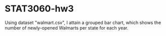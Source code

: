 # STAT3060-hw3
Using dataset "walmart.csv", I attain a grouped bar chart, which shows the number of newly-opened Walmarts per state for each year.
<script src="https://cdn.plot.ly/plotly-latest.min.js"></script>
<div>                            <div id="49f61905-ddf7-46a5-b67d-e67eed94271d" class="plotly-graph-div" style="height:100%; width:100%;"></div>            <script type="text/javascript">                                    window.PLOTLYENV=window.PLOTLYENV || {};                                    if (document.getElementById("49f61905-ddf7-46a5-b67d-e67eed94271d")) {                    Plotly.newPlot(                        "49f61905-ddf7-46a5-b67d-e67eed94271d",                        [{"alignmentgroup":"True","bingroup":"x","hovertemplate":"YEAR=1962<br>STRSTATE=%{x}<br>count=%{y}<extra></extra>","legendgroup":"","marker":{"color":"#636efa","pattern":{"shape":""}},"name":"","offsetgroup":"","orientation":"v","showlegend":false,"x":["AR"],"xaxis":"x","yaxis":"y","type":"histogram"}],                        {"barmode":"relative","legend":{"tracegroupgap":0},"sliders":[{"active":0,"currentvalue":{"prefix":"YEAR="},"len":0.9,"pad":{"b":10,"t":60},"steps":[{"args":[["1962"],{"frame":{"duration":0,"redraw":true},"mode":"immediate","fromcurrent":true,"transition":{"duration":0,"easing":"linear"}}],"label":"1962","method":"animate"},{"args":[["1964"],{"frame":{"duration":0,"redraw":true},"mode":"immediate","fromcurrent":true,"transition":{"duration":0,"easing":"linear"}}],"label":"1964","method":"animate"},{"args":[["1965"],{"frame":{"duration":0,"redraw":true},"mode":"immediate","fromcurrent":true,"transition":{"duration":0,"easing":"linear"}}],"label":"1965","method":"animate"},{"args":[["1967"],{"frame":{"duration":0,"redraw":true},"mode":"immediate","fromcurrent":true,"transition":{"duration":0,"easing":"linear"}}],"label":"1967","method":"animate"},{"args":[["1968"],{"frame":{"duration":0,"redraw":true},"mode":"immediate","fromcurrent":true,"transition":{"duration":0,"easing":"linear"}}],"label":"1968","method":"animate"},{"args":[["1969"],{"frame":{"duration":0,"redraw":true},"mode":"immediate","fromcurrent":true,"transition":{"duration":0,"easing":"linear"}}],"label":"1969","method":"animate"},{"args":[["1970"],{"frame":{"duration":0,"redraw":true},"mode":"immediate","fromcurrent":true,"transition":{"duration":0,"easing":"linear"}}],"label":"1970","method":"animate"},{"args":[["1971"],{"frame":{"duration":0,"redraw":true},"mode":"immediate","fromcurrent":true,"transition":{"duration":0,"easing":"linear"}}],"label":"1971","method":"animate"},{"args":[["1972"],{"frame":{"duration":0,"redraw":true},"mode":"immediate","fromcurrent":true,"transition":{"duration":0,"easing":"linear"}}],"label":"1972","method":"animate"},{"args":[["1973"],{"frame":{"duration":0,"redraw":true},"mode":"immediate","fromcurrent":true,"transition":{"duration":0,"easing":"linear"}}],"label":"1973","method":"animate"},{"args":[["1974"],{"frame":{"duration":0,"redraw":true},"mode":"immediate","fromcurrent":true,"transition":{"duration":0,"easing":"linear"}}],"label":"1974","method":"animate"},{"args":[["1975"],{"frame":{"duration":0,"redraw":true},"mode":"immediate","fromcurrent":true,"transition":{"duration":0,"easing":"linear"}}],"label":"1975","method":"animate"},{"args":[["1976"],{"frame":{"duration":0,"redraw":true},"mode":"immediate","fromcurrent":true,"transition":{"duration":0,"easing":"linear"}}],"label":"1976","method":"animate"},{"args":[["1977"],{"frame":{"duration":0,"redraw":true},"mode":"immediate","fromcurrent":true,"transition":{"duration":0,"easing":"linear"}}],"label":"1977","method":"animate"},{"args":[["1978"],{"frame":{"duration":0,"redraw":true},"mode":"immediate","fromcurrent":true,"transition":{"duration":0,"easing":"linear"}}],"label":"1978","method":"animate"},{"args":[["1979"],{"frame":{"duration":0,"redraw":true},"mode":"immediate","fromcurrent":true,"transition":{"duration":0,"easing":"linear"}}],"label":"1979","method":"animate"},{"args":[["1980"],{"frame":{"duration":0,"redraw":true},"mode":"immediate","fromcurrent":true,"transition":{"duration":0,"easing":"linear"}}],"label":"1980","method":"animate"},{"args":[["1981"],{"frame":{"duration":0,"redraw":true},"mode":"immediate","fromcurrent":true,"transition":{"duration":0,"easing":"linear"}}],"label":"1981","method":"animate"},{"args":[["1982"],{"frame":{"duration":0,"redraw":true},"mode":"immediate","fromcurrent":true,"transition":{"duration":0,"easing":"linear"}}],"label":"1982","method":"animate"},{"args":[["1983"],{"frame":{"duration":0,"redraw":true},"mode":"immediate","fromcurrent":true,"transition":{"duration":0,"easing":"linear"}}],"label":"1983","method":"animate"},{"args":[["1984"],{"frame":{"duration":0,"redraw":true},"mode":"immediate","fromcurrent":true,"transition":{"duration":0,"easing":"linear"}}],"label":"1984","method":"animate"},{"args":[["1985"],{"frame":{"duration":0,"redraw":true},"mode":"immediate","fromcurrent":true,"transition":{"duration":0,"easing":"linear"}}],"label":"1985","method":"animate"},{"args":[["1986"],{"frame":{"duration":0,"redraw":true},"mode":"immediate","fromcurrent":true,"transition":{"duration":0,"easing":"linear"}}],"label":"1986","method":"animate"},{"args":[["1987"],{"frame":{"duration":0,"redraw":true},"mode":"immediate","fromcurrent":true,"transition":{"duration":0,"easing":"linear"}}],"label":"1987","method":"animate"},{"args":[["1988"],{"frame":{"duration":0,"redraw":true},"mode":"immediate","fromcurrent":true,"transition":{"duration":0,"easing":"linear"}}],"label":"1988","method":"animate"},{"args":[["1989"],{"frame":{"duration":0,"redraw":true},"mode":"immediate","fromcurrent":true,"transition":{"duration":0,"easing":"linear"}}],"label":"1989","method":"animate"},{"args":[["1990"],{"frame":{"duration":0,"redraw":true},"mode":"immediate","fromcurrent":true,"transition":{"duration":0,"easing":"linear"}}],"label":"1990","method":"animate"},{"args":[["1991"],{"frame":{"duration":0,"redraw":true},"mode":"immediate","fromcurrent":true,"transition":{"duration":0,"easing":"linear"}}],"label":"1991","method":"animate"},{"args":[["1992"],{"frame":{"duration":0,"redraw":true},"mode":"immediate","fromcurrent":true,"transition":{"duration":0,"easing":"linear"}}],"label":"1992","method":"animate"},{"args":[["1993"],{"frame":{"duration":0,"redraw":true},"mode":"immediate","fromcurrent":true,"transition":{"duration":0,"easing":"linear"}}],"label":"1993","method":"animate"},{"args":[["1994"],{"frame":{"duration":0,"redraw":true},"mode":"immediate","fromcurrent":true,"transition":{"duration":0,"easing":"linear"}}],"label":"1994","method":"animate"},{"args":[["1995"],{"frame":{"duration":0,"redraw":true},"mode":"immediate","fromcurrent":true,"transition":{"duration":0,"easing":"linear"}}],"label":"1995","method":"animate"},{"args":[["1996"],{"frame":{"duration":0,"redraw":true},"mode":"immediate","fromcurrent":true,"transition":{"duration":0,"easing":"linear"}}],"label":"1996","method":"animate"},{"args":[["1997"],{"frame":{"duration":0,"redraw":true},"mode":"immediate","fromcurrent":true,"transition":{"duration":0,"easing":"linear"}}],"label":"1997","method":"animate"},{"args":[["1998"],{"frame":{"duration":0,"redraw":true},"mode":"immediate","fromcurrent":true,"transition":{"duration":0,"easing":"linear"}}],"label":"1998","method":"animate"},{"args":[["1999"],{"frame":{"duration":0,"redraw":true},"mode":"immediate","fromcurrent":true,"transition":{"duration":0,"easing":"linear"}}],"label":"1999","method":"animate"},{"args":[["2000"],{"frame":{"duration":0,"redraw":true},"mode":"immediate","fromcurrent":true,"transition":{"duration":0,"easing":"linear"}}],"label":"2000","method":"animate"},{"args":[["2001"],{"frame":{"duration":0,"redraw":true},"mode":"immediate","fromcurrent":true,"transition":{"duration":0,"easing":"linear"}}],"label":"2001","method":"animate"},{"args":[["2002"],{"frame":{"duration":0,"redraw":true},"mode":"immediate","fromcurrent":true,"transition":{"duration":0,"easing":"linear"}}],"label":"2002","method":"animate"},{"args":[["2003"],{"frame":{"duration":0,"redraw":true},"mode":"immediate","fromcurrent":true,"transition":{"duration":0,"easing":"linear"}}],"label":"2003","method":"animate"},{"args":[["2004"],{"frame":{"duration":0,"redraw":true},"mode":"immediate","fromcurrent":true,"transition":{"duration":0,"easing":"linear"}}],"label":"2004","method":"animate"},{"args":[["2005"],{"frame":{"duration":0,"redraw":true},"mode":"immediate","fromcurrent":true,"transition":{"duration":0,"easing":"linear"}}],"label":"2005","method":"animate"},{"args":[["2006"],{"frame":{"duration":0,"redraw":true},"mode":"immediate","fromcurrent":true,"transition":{"duration":0,"easing":"linear"}}],"label":"2006","method":"animate"}],"x":0.1,"xanchor":"left","y":0,"yanchor":"top"}],"template":{"data":{"barpolar":[{"marker":{"line":{"color":"#E5ECF6","width":0.5},"pattern":{"fillmode":"overlay","size":10,"solidity":0.2}},"type":"barpolar"}],"bar":[{"error_x":{"color":"#2a3f5f"},"error_y":{"color":"#2a3f5f"},"marker":{"line":{"color":"#E5ECF6","width":0.5},"pattern":{"fillmode":"overlay","size":10,"solidity":0.2}},"type":"bar"}],"carpet":[{"aaxis":{"endlinecolor":"#2a3f5f","gridcolor":"white","linecolor":"white","minorgridcolor":"white","startlinecolor":"#2a3f5f"},"baxis":{"endlinecolor":"#2a3f5f","gridcolor":"white","linecolor":"white","minorgridcolor":"white","startlinecolor":"#2a3f5f"},"type":"carpet"}],"choropleth":[{"colorbar":{"outlinewidth":0,"ticks":""},"type":"choropleth"}],"contourcarpet":[{"colorbar":{"outlinewidth":0,"ticks":""},"type":"contourcarpet"}],"contour":[{"colorbar":{"outlinewidth":0,"ticks":""},"colorscale":[[0.0,"#0d0887"],[0.1111111111111111,"#46039f"],[0.2222222222222222,"#7201a8"],[0.3333333333333333,"#9c179e"],[0.4444444444444444,"#bd3786"],[0.5555555555555556,"#d8576b"],[0.6666666666666666,"#ed7953"],[0.7777777777777778,"#fb9f3a"],[0.8888888888888888,"#fdca26"],[1.0,"#f0f921"]],"type":"contour"}],"heatmapgl":[{"colorbar":{"outlinewidth":0,"ticks":""},"colorscale":[[0.0,"#0d0887"],[0.1111111111111111,"#46039f"],[0.2222222222222222,"#7201a8"],[0.3333333333333333,"#9c179e"],[0.4444444444444444,"#bd3786"],[0.5555555555555556,"#d8576b"],[0.6666666666666666,"#ed7953"],[0.7777777777777778,"#fb9f3a"],[0.8888888888888888,"#fdca26"],[1.0,"#f0f921"]],"type":"heatmapgl"}],"heatmap":[{"colorbar":{"outlinewidth":0,"ticks":""},"colorscale":[[0.0,"#0d0887"],[0.1111111111111111,"#46039f"],[0.2222222222222222,"#7201a8"],[0.3333333333333333,"#9c179e"],[0.4444444444444444,"#bd3786"],[0.5555555555555556,"#d8576b"],[0.6666666666666666,"#ed7953"],[0.7777777777777778,"#fb9f3a"],[0.8888888888888888,"#fdca26"],[1.0,"#f0f921"]],"type":"heatmap"}],"histogram2dcontour":[{"colorbar":{"outlinewidth":0,"ticks":""},"colorscale":[[0.0,"#0d0887"],[0.1111111111111111,"#46039f"],[0.2222222222222222,"#7201a8"],[0.3333333333333333,"#9c179e"],[0.4444444444444444,"#bd3786"],[0.5555555555555556,"#d8576b"],[0.6666666666666666,"#ed7953"],[0.7777777777777778,"#fb9f3a"],[0.8888888888888888,"#fdca26"],[1.0,"#f0f921"]],"type":"histogram2dcontour"}],"histogram2d":[{"colorbar":{"outlinewidth":0,"ticks":""},"colorscale":[[0.0,"#0d0887"],[0.1111111111111111,"#46039f"],[0.2222222222222222,"#7201a8"],[0.3333333333333333,"#9c179e"],[0.4444444444444444,"#bd3786"],[0.5555555555555556,"#d8576b"],[0.6666666666666666,"#ed7953"],[0.7777777777777778,"#fb9f3a"],[0.8888888888888888,"#fdca26"],[1.0,"#f0f921"]],"type":"histogram2d"}],"histogram":[{"marker":{"pattern":{"fillmode":"overlay","size":10,"solidity":0.2}},"type":"histogram"}],"mesh3d":[{"colorbar":{"outlinewidth":0,"ticks":""},"type":"mesh3d"}],"parcoords":[{"line":{"colorbar":{"outlinewidth":0,"ticks":""}},"type":"parcoords"}],"pie":[{"automargin":true,"type":"pie"}],"scatter3d":[{"line":{"colorbar":{"outlinewidth":0,"ticks":""}},"marker":{"colorbar":{"outlinewidth":0,"ticks":""}},"type":"scatter3d"}],"scattercarpet":[{"marker":{"colorbar":{"outlinewidth":0,"ticks":""}},"type":"scattercarpet"}],"scattergeo":[{"marker":{"colorbar":{"outlinewidth":0,"ticks":""}},"type":"scattergeo"}],"scattergl":[{"marker":{"colorbar":{"outlinewidth":0,"ticks":""}},"type":"scattergl"}],"scattermapbox":[{"marker":{"colorbar":{"outlinewidth":0,"ticks":""}},"type":"scattermapbox"}],"scatterpolargl":[{"marker":{"colorbar":{"outlinewidth":0,"ticks":""}},"type":"scatterpolargl"}],"scatterpolar":[{"marker":{"colorbar":{"outlinewidth":0,"ticks":""}},"type":"scatterpolar"}],"scatter":[{"fillpattern":{"fillmode":"overlay","size":10,"solidity":0.2},"type":"scatter"}],"scatterternary":[{"marker":{"colorbar":{"outlinewidth":0,"ticks":""}},"type":"scatterternary"}],"surface":[{"colorbar":{"outlinewidth":0,"ticks":""},"colorscale":[[0.0,"#0d0887"],[0.1111111111111111,"#46039f"],[0.2222222222222222,"#7201a8"],[0.3333333333333333,"#9c179e"],[0.4444444444444444,"#bd3786"],[0.5555555555555556,"#d8576b"],[0.6666666666666666,"#ed7953"],[0.7777777777777778,"#fb9f3a"],[0.8888888888888888,"#fdca26"],[1.0,"#f0f921"]],"type":"surface"}],"table":[{"cells":{"fill":{"color":"#EBF0F8"},"line":{"color":"white"}},"header":{"fill":{"color":"#C8D4E3"},"line":{"color":"white"}},"type":"table"}]},"layout":{"annotationdefaults":{"arrowcolor":"#2a3f5f","arrowhead":0,"arrowwidth":1},"autotypenumbers":"strict","coloraxis":{"colorbar":{"outlinewidth":0,"ticks":""}},"colorscale":{"diverging":[[0,"#8e0152"],[0.1,"#c51b7d"],[0.2,"#de77ae"],[0.3,"#f1b6da"],[0.4,"#fde0ef"],[0.5,"#f7f7f7"],[0.6,"#e6f5d0"],[0.7,"#b8e186"],[0.8,"#7fbc41"],[0.9,"#4d9221"],[1,"#276419"]],"sequential":[[0.0,"#0d0887"],[0.1111111111111111,"#46039f"],[0.2222222222222222,"#7201a8"],[0.3333333333333333,"#9c179e"],[0.4444444444444444,"#bd3786"],[0.5555555555555556,"#d8576b"],[0.6666666666666666,"#ed7953"],[0.7777777777777778,"#fb9f3a"],[0.8888888888888888,"#fdca26"],[1.0,"#f0f921"]],"sequentialminus":[[0.0,"#0d0887"],[0.1111111111111111,"#46039f"],[0.2222222222222222,"#7201a8"],[0.3333333333333333,"#9c179e"],[0.4444444444444444,"#bd3786"],[0.5555555555555556,"#d8576b"],[0.6666666666666666,"#ed7953"],[0.7777777777777778,"#fb9f3a"],[0.8888888888888888,"#fdca26"],[1.0,"#f0f921"]]},"colorway":["#636efa","#EF553B","#00cc96","#ab63fa","#FFA15A","#19d3f3","#FF6692","#B6E880","#FF97FF","#FECB52"],"font":{"color":"#2a3f5f"},"geo":{"bgcolor":"white","lakecolor":"white","landcolor":"#E5ECF6","showlakes":true,"showland":true,"subunitcolor":"white"},"hoverlabel":{"align":"left"},"hovermode":"closest","mapbox":{"style":"light"},"paper_bgcolor":"white","plot_bgcolor":"#E5ECF6","polar":{"angularaxis":{"gridcolor":"white","linecolor":"white","ticks":""},"bgcolor":"#E5ECF6","radialaxis":{"gridcolor":"white","linecolor":"white","ticks":""}},"scene":{"xaxis":{"backgroundcolor":"#E5ECF6","gridcolor":"white","gridwidth":2,"linecolor":"white","showbackground":true,"ticks":"","zerolinecolor":"white"},"yaxis":{"backgroundcolor":"#E5ECF6","gridcolor":"white","gridwidth":2,"linecolor":"white","showbackground":true,"ticks":"","zerolinecolor":"white"},"zaxis":{"backgroundcolor":"#E5ECF6","gridcolor":"white","gridwidth":2,"linecolor":"white","showbackground":true,"ticks":"","zerolinecolor":"white"}},"shapedefaults":{"line":{"color":"#2a3f5f"}},"ternary":{"aaxis":{"gridcolor":"white","linecolor":"white","ticks":""},"baxis":{"gridcolor":"white","linecolor":"white","ticks":""},"bgcolor":"#E5ECF6","caxis":{"gridcolor":"white","linecolor":"white","ticks":""}},"title":{"x":0.05},"xaxis":{"automargin":true,"gridcolor":"white","linecolor":"white","ticks":"","title":{"standoff":15},"zerolinecolor":"white","zerolinewidth":2},"yaxis":{"automargin":true,"gridcolor":"white","linecolor":"white","ticks":"","title":{"standoff":15},"zerolinecolor":"white","zerolinewidth":2}}},"title":{"text":"Numbers of Newly-opened Walmarts per State over Time"},"updatemenus":[{"buttons":[{"args":[null,{"frame":{"duration":500,"redraw":true},"mode":"immediate","fromcurrent":true,"transition":{"duration":500,"easing":"linear"}}],"label":"&#9654;","method":"animate"},{"args":[[null],{"frame":{"duration":0,"redraw":true},"mode":"immediate","fromcurrent":true,"transition":{"duration":0,"easing":"linear"}}],"label":"&#9724;","method":"animate"}],"direction":"left","pad":{"r":10,"t":70},"showactive":false,"type":"buttons","x":0.1,"xanchor":"right","y":0,"yanchor":"top"}],"xaxis":{"anchor":"y","domain":[0.0,1.0],"range":[-1,36],"title":{"text":"STRSTATE"}},"yaxis":{"anchor":"x","domain":[0.0,1.0],"range":[0,35],"title":{"text":"count"}}},                        {"responsive": true}                    ).then(function(){
                            Plotly.addFrames('49f61905-ddf7-46a5-b67d-e67eed94271d', [{"data":[{"alignmentgroup":"True","bingroup":"x","hovertemplate":"YEAR=1962<br>STRSTATE=%{x}<br>count=%{y}<extra></extra>","legendgroup":"","marker":{"color":"#636efa","pattern":{"shape":""}},"name":"","offsetgroup":"","orientation":"v","showlegend":false,"x":["AR"],"xaxis":"x","yaxis":"y","type":"histogram"}],"name":"1962"},{"data":[{"alignmentgroup":"True","bingroup":"x","hovertemplate":"YEAR=1964<br>STRSTATE=%{x}<br>count=%{y}<extra></extra>","legendgroup":"","marker":{"color":"#636efa","pattern":{"shape":""}},"name":"","offsetgroup":"","orientation":"v","showlegend":false,"x":["AR"],"xaxis":"x","yaxis":"y","type":"histogram"}],"name":"1964"},{"data":[{"alignmentgroup":"True","bingroup":"x","hovertemplate":"YEAR=1965<br>STRSTATE=%{x}<br>count=%{y}<extra></extra>","legendgroup":"","marker":{"color":"#636efa","pattern":{"shape":""}},"name":"","offsetgroup":"","orientation":"v","showlegend":false,"x":["AR"],"xaxis":"x","yaxis":"y","type":"histogram"}],"name":"1965"},{"data":[{"alignmentgroup":"True","bingroup":"x","hovertemplate":"YEAR=1967<br>STRSTATE=%{x}<br>count=%{y}<extra></extra>","legendgroup":"","marker":{"color":"#636efa","pattern":{"shape":""}},"name":"","offsetgroup":"","orientation":"v","showlegend":false,"x":["AR","AR"],"xaxis":"x","yaxis":"y","type":"histogram"}],"name":"1967"},{"data":[{"alignmentgroup":"True","bingroup":"x","hovertemplate":"YEAR=1968<br>STRSTATE=%{x}<br>count=%{y}<extra></extra>","legendgroup":"","marker":{"color":"#636efa","pattern":{"shape":""}},"name":"","offsetgroup":"","orientation":"v","showlegend":false,"x":["OK","MO","OK","AR","MO"],"xaxis":"x","yaxis":"y","type":"histogram"}],"name":"1968"},{"data":[{"alignmentgroup":"True","bingroup":"x","hovertemplate":"YEAR=1969<br>STRSTATE=%{x}<br>count=%{y}<extra></extra>","legendgroup":"","marker":{"color":"#636efa","pattern":{"shape":""}},"name":"","offsetgroup":"","orientation":"v","showlegend":false,"x":["MO","MO","AR","AR","MO"],"xaxis":"x","yaxis":"y","type":"histogram"}],"name":"1969"},{"data":[{"alignmentgroup":"True","bingroup":"x","hovertemplate":"YEAR=1970<br>STRSTATE=%{x}<br>count=%{y}<extra></extra>","legendgroup":"","marker":{"color":"#636efa","pattern":{"shape":""}},"name":"","offsetgroup":"","orientation":"v","showlegend":false,"x":["MO","OK","MO","LA","KS"],"xaxis":"x","yaxis":"y","type":"histogram"}],"name":"1970"},{"data":[{"alignmentgroup":"True","bingroup":"x","hovertemplate":"YEAR=1971<br>STRSTATE=%{x}<br>count=%{y}<extra></extra>","legendgroup":"","marker":{"color":"#636efa","pattern":{"shape":""}},"name":"","offsetgroup":"","orientation":"v","showlegend":false,"x":["MO","MO","AR","MO","MO","OK","AR","MO","MO","KS","AR","MO","OK","MO","OK"],"xaxis":"x","yaxis":"y","type":"histogram"}],"name":"1971"},{"data":[{"alignmentgroup":"True","bingroup":"x","hovertemplate":"YEAR=1972<br>STRSTATE=%{x}<br>count=%{y}<extra></extra>","legendgroup":"","marker":{"color":"#636efa","pattern":{"shape":""}},"name":"","offsetgroup":"","orientation":"v","showlegend":false,"x":["KS","AR","KS","MO","AR","AR","MO","AR","MO","OK","MO","OK","MO","AR","AR","AR","OK"],"xaxis":"x","yaxis":"y","type":"histogram"}],"name":"1972"},{"data":[{"alignmentgroup":"True","bingroup":"x","hovertemplate":"YEAR=1973<br>STRSTATE=%{x}<br>count=%{y}<extra></extra>","legendgroup":"","marker":{"color":"#636efa","pattern":{"shape":""}},"name":"","offsetgroup":"","orientation":"v","showlegend":false,"x":["AR","KS","OK","MO","MO","AR","OK","TN","MO","AR","AR","AR","MO","AR","AR","MO","MO","OK","MO"],"xaxis":"x","yaxis":"y","type":"histogram"}],"name":"1973"},{"data":[{"alignmentgroup":"True","bingroup":"x","hovertemplate":"YEAR=1974<br>STRSTATE=%{x}<br>count=%{y}<extra></extra>","legendgroup":"","marker":{"color":"#636efa","pattern":{"shape":""}},"name":"","offsetgroup":"","orientation":"v","showlegend":false,"x":["OK","AR","KS","AR","TN","MO","KY","MS","MO","AR","AR","AR","TN","LA","MO","MO","OK","AR","MO","TN","TN","MO","MO","TN","AR"],"xaxis":"x","yaxis":"y","type":"histogram"}],"name":"1974"},{"data":[{"alignmentgroup":"True","bingroup":"x","hovertemplate":"YEAR=1975<br>STRSTATE=%{x}<br>count=%{y}<extra></extra>","legendgroup":"","marker":{"color":"#636efa","pattern":{"shape":""}},"name":"","offsetgroup":"","orientation":"v","showlegend":false,"x":["OK","LA","OK","OK","MO","KS","MS","OK","MS","LA","OK","OK","MO","OK","AR","AR","OK","TX","MO"],"xaxis":"x","yaxis":"y","type":"histogram"}],"name":"1975"},{"data":[{"alignmentgroup":"True","bingroup":"x","hovertemplate":"YEAR=1976<br>STRSTATE=%{x}<br>count=%{y}<extra></extra>","legendgroup":"","marker":{"color":"#636efa","pattern":{"shape":""}},"name":"","offsetgroup":"","orientation":"v","showlegend":false,"x":["MS","TN","OK","OK","TX","OK","OK","AR","AR","TX","MO","MO","TX","MO","AR","KY","TX","TX","AR","OK","MO","MS","AR","MS","OK","MO","AR"],"xaxis":"x","yaxis":"y","type":"histogram"}],"name":"1976"},{"data":[{"alignmentgroup":"True","bingroup":"x","hovertemplate":"YEAR=1977<br>STRSTATE=%{x}<br>count=%{y}<extra></extra>","legendgroup":"","marker":{"color":"#636efa","pattern":{"shape":""}},"name":"","offsetgroup":"","orientation":"v","showlegend":false,"x":["TN","MO","LA","OK","MS","MO","AR","TX","MO","AR","OK","TX","MS","TX","MO","AR","AR","LA","AR","MO","MO","TN","MS","TN","OK","MO","MS","KS","MO","MO","MO","MO","IL","IL","IL","IL","IL","IL","OK"],"xaxis":"x","yaxis":"y","type":"histogram"}],"name":"1977"},{"data":[{"alignmentgroup":"True","bingroup":"x","hovertemplate":"YEAR=1978<br>STRSTATE=%{x}<br>count=%{y}<extra></extra>","legendgroup":"","marker":{"color":"#636efa","pattern":{"shape":""}},"name":"","offsetgroup":"","orientation":"v","showlegend":false,"x":["IL","TX","OK","TX","OK","AR","IL","AR","MO","IL","OK","OK","AR","MO","KY","MS","TX","OK","KS","AR","OK","TX","AR","IL","TX","MO","TX","TX","TX","MO","TX","OK","IL","OK"],"xaxis":"x","yaxis":"y","type":"histogram"}],"name":"1978"},{"data":[{"alignmentgroup":"True","bingroup":"x","hovertemplate":"YEAR=1979<br>STRSTATE=%{x}<br>count=%{y}<extra></extra>","legendgroup":"","marker":{"color":"#636efa","pattern":{"shape":""}},"name":"","offsetgroup":"","orientation":"v","showlegend":false,"x":["TX","MS","IL","TN","TX","TN","MS","KS","LA","OK","OK","TX","TX","MO","TX","IL","IL","KY","TX","TX","IL","TN","TX","TN","OK","TX","TN","MS","MS","TX","TX","AR","TX","TX","TX","AL","TX","AR","TX","TN","MS","MS","TN"],"xaxis":"x","yaxis":"y","type":"histogram"}],"name":"1979"},{"data":[{"alignmentgroup":"True","bingroup":"x","hovertemplate":"YEAR=1980<br>STRSTATE=%{x}<br>count=%{y}<extra></extra>","legendgroup":"","marker":{"color":"#636efa","pattern":{"shape":""}},"name":"","offsetgroup":"","orientation":"v","showlegend":false,"x":["KS","IL","AL","AR","MO","OK","MO","AR","TN","KS","KY","TX","LA","LA","LA","MO","MO","AL","LA","KS","TX","TX","LA","MO","IL","KS","AL","AR","MO","TX","TX","AL","KS","TX","TX","KY","IL","AR","MO","AR","AR","MS","OK","AL","KS","KY","AL","AL","TX","MO","IL","MS","AR","AL"],"xaxis":"x","yaxis":"y","type":"histogram"}],"name":"1980"},{"data":[{"alignmentgroup":"True","bingroup":"x","hovertemplate":"YEAR=1981<br>STRSTATE=%{x}<br>count=%{y}<extra></extra>","legendgroup":"","marker":{"color":"#636efa","pattern":{"shape":""}},"name":"","offsetgroup":"","orientation":"v","showlegend":false,"x":["AL","TN","AR","LA","OK","LA","TX","TN","MO","IL","OK","IL","LA","AL","KY","OK","IL","TX","TX","MO","AL","MO","AR","AR","OK","IL","AL","MO","TX","MS","TX","KS","AR","OK","AL","LA","AL","KS","MO","TX","KS","TX","TX","TX","OK","TN","MS","OK","TN","AL","TX","TX","TX","LA","LA","AL","TN","TX","AL","KY","AL","TX","KY","KY","AL","AL","AL","SC","SC","SC","SC","SC","SC","SC","SC","SC","SC","GA","SC","GA","SC","SC","SC","SC","SC","KY","TN","TN","GA","TN","AL","AL","AL","TN","KY","TN","TN","GA","AL","TN","TN","TN","TN","TN","TN","TN","TN","AL","TN","TN","TN","TN","TN","TN","KY","TN","AL","KY","KY","TN","TN","MS","AL","KY","KY","MS","KY","TN","KY","AL","AR","AL","MS","KY","KY","GA","AL","AL","GA","KY","AL","AL","AL","AL","TN","KY","TN","TN","KY","TN"],"xaxis":"x","yaxis":"y","type":"histogram"}],"name":"1981"},{"data":[{"alignmentgroup":"True","bingroup":"x","hovertemplate":"YEAR=1982<br>STRSTATE=%{x}<br>count=%{y}<extra></extra>","legendgroup":"","marker":{"color":"#636efa","pattern":{"shape":""}},"name":"","offsetgroup":"","orientation":"v","showlegend":false,"x":["AR","AR","TX","TX","TX","TX","TX","TX","TX","TX","IL","MO","TN","TX","IL","OK","TN","LA","TX","MO","LA","LA","TX","KY","MO","TX","TX","TX","TX","IL","IL","TX","TX","AL","AL","IL","TX","TX","KS","NE","TX","TX","MS","LA","AL","LA","TX","TX","TX","TX","FL","MS","TX","LA","TX","TX","SC","SC","AR","OK","TX","GA","IL"],"xaxis":"x","yaxis":"y","type":"histogram"}],"name":"1982"},{"data":[{"alignmentgroup":"True","bingroup":"x","hovertemplate":"YEAR=1983<br>STRSTATE=%{x}<br>count=%{y}<extra></extra>","legendgroup":"","marker":{"color":"#636efa","pattern":{"shape":""}},"name":"","offsetgroup":"","orientation":"v","showlegend":false,"x":["FL","OK","TX","OK","TN","FL","FL","IA","FL","AL","GA","GA","TN","MO","TX","KS","LA","KS","IL","LA","TX","KY","IN","KY","MS","KY","LA","OK","LA","TX","TX","LA","IL","KY","TX","GA","TX","NC","TX","OK","GA","KY","TX","TX","KY","TX","FL","TX","AR","LA","LA","LA","TX","TX","TX","FL","LA","LA","LA","LA","LA","OK","KY","TX","FL","GA","NM","LA","TX","GA","GA","KS","KS","IA","MO","TX","AL","LA","TX","TX","LA","TX","TX","GA","IL","TX","TX"],"xaxis":"x","yaxis":"y","type":"histogram"}],"name":"1983"},{"data":[{"alignmentgroup":"True","bingroup":"x","hovertemplate":"YEAR=1984<br>STRSTATE=%{x}<br>count=%{y}<extra></extra>","legendgroup":"","marker":{"color":"#636efa","pattern":{"shape":""}},"name":"","offsetgroup":"","orientation":"v","showlegend":false,"x":["FL","TX","TX","FL","FL","TX","TX","GA","GA","FL","TN","IL","IL","TX","KS","IA","SC","TX","NM","GA","GA","FL","FL","OK","TX","MO","FL","IA","TX","FL","NE","OK","AL","LA","TX","NE","AL","TX","TX","TX","TX","TN","IA","NE","TX","IL","TX","TX","IA","MO","FL","VA","TX","KS","GA","GA","KS","TX","KY","TX","KY","GA","TN","TX","AL","SC","TX","KY","TN","KS","GA","SC","MO","TX","TX","TN","TX","KY","KY","TN","TX","IN","KY","FL","IL","GA","TX","LA","TX","GA","SC","GA","GA","TN","TN","AL","OK","FL","FL"],"xaxis":"x","yaxis":"y","type":"histogram"}],"name":"1984"},{"data":[{"alignmentgroup":"True","bingroup":"x","hovertemplate":"YEAR=1985<br>STRSTATE=%{x}<br>count=%{y}<extra></extra>","legendgroup":"","marker":{"color":"#636efa","pattern":{"shape":""}},"name":"","offsetgroup":"","orientation":"v","showlegend":false,"x":["TX","FL","TX","MS","LA","IL","IN","IL","NE","IA","GA","KY","KY","MS","FL","SC","IL","IA","IA","KY","LA","FL","FL","KS","FL","TX","LA","NE","IL","NE","TX","FL","FL","GA","TX","TX","MO","IA","MS","IL","GA","AR","NE","TX","IL","TX","KS","SC","IA","IL","KS","FL","MO","WI","LA","TX","NM","TX","TX","AL","IA","FL","TX","TX","FL","MO","MS","FL","FL","FL","MO","NM","OK","NM","NM","TX","IN","NM","NM","IL","MO","NM","GA","MO","LA","IA","CO","GA","MO","TX","WI","MS","NM","IL","AL","GA","FL","FL","FL","TX","GA","AL","GA","IN","MO","MS","GA","TN","SC"],"xaxis":"x","yaxis":"y","type":"histogram"}],"name":"1985"},{"data":[{"alignmentgroup":"True","bingroup":"x","hovertemplate":"YEAR=1986<br>STRSTATE=%{x}<br>count=%{y}<extra></extra>","legendgroup":"","marker":{"color":"#636efa","pattern":{"shape":""}},"name":"","offsetgroup":"","orientation":"v","showlegend":false,"x":["TX","WI","TX","IN","NE","IA","GA","IL","MO","GA","NC","GA","FL","IL","MO","IA","OK","OK","MO","TX","TX","TX","GA","TX","TX","IN","MS","AL","CO","NM","GA","FL","LA","WI","LA","LA","IA","MO","TX","MS","TX","TX","FL","CO","IN","IN","CO","FL","TX","TX","FL","AL","FL","GA","IL","AL","LA","IL","GA","AL","TX","TX","FL","FL","FL","FL","TX","TX","TX","IN","TX","TN","TX","GA","CO","MS","FL","FL","IL","WI","FL","FL","GA","NE","CO","NM","CO","WI","CO","FL","FL","MS","NM","MS","WI","OK","IL","FL","OK","LA","FL","TX","WI","CO","MS","MN","NM","CO","IA","OK","MS","LA","LA","TX","FL","AL","NC","KS","IL","KY","TX"],"xaxis":"x","yaxis":"y","type":"histogram"}],"name":"1986"},{"data":[{"alignmentgroup":"True","bingroup":"x","hovertemplate":"YEAR=1987<br>STRSTATE=%{x}<br>count=%{y}<extra></extra>","legendgroup":"","marker":{"color":"#636efa","pattern":{"shape":""}},"name":"","offsetgroup":"","orientation":"v","showlegend":false,"x":["AL","AL","LA","TX","FL","AR","LA","LA","LA","LA","LA","GA","GA","KY","TN","OK","TX","TX","FL","MO","GA","GA","SC","AL","IL","TX","KY","TN","TX","GA","KS","MS","IL","MO","NC","LA","TX","TX","TX","FL","KS","MN","CO","FL","FL","OK","FL","IN","IN","TX","CO","IN","IL","FL","IA","WI","CO","MO","WI","IN","TX","LA","SC","GA","CO","MN","MO","TX","VA","GA","MS","IN","NC","IL","FL","SC","TN","FL","IN","NC","SC","NC","SC","MN","NC","TX","TX","TX","OK","TX","CO","TX","GA","KY","TX","TX","AL","KY","KS","TX","OK","AL","CO","MS","NC","GA","TX","AL","NC","AR","MS","TX","FL","MS","GA","IL","GA","TX","MS","TN","GA","FL","TX","FL","TN","FL","FL","FL","FL","FL","FL","MS","TN","FL","AL","TX","MO","CO","NC","NC","TX","KS"],"xaxis":"x","yaxis":"y","type":"histogram"}],"name":"1987"},{"data":[{"alignmentgroup":"True","bingroup":"x","hovertemplate":"YEAR=1988<br>STRSTATE=%{x}<br>count=%{y}<extra></extra>","legendgroup":"","marker":{"color":"#636efa","pattern":{"shape":""}},"name":"","offsetgroup":"","orientation":"v","showlegend":false,"x":["CO","AL","FL","IL","AR","NC","LA","TX","SC","NC","NC","NC","FL","SC","LA","TX","WI","KY","KY","IN","IN","GA","SC","SC","AR","TX","AZ","TX","IA","TX","NC","NC","IN","AL","TN","IN","MO","IN","LA","SC","KY","NC","WI","MS","LA","KY","FL","FL","FL","AL","AZ","WI","MO","TX","NC","IN","GA","FL","SC","GA","TX","TX","MO","KY","KY","MS","LA","TN","MS","NC","TX","CO","CO","AL","WI","FL","LA","FL","LA","FL","KY","IL","AL","FL","GA","TX","NC","AZ","FL","KS","FL","FL","FL","FL","TN","GA","IL","AZ","CO","TX","KY","KY","TX","NC","NC","NC","AZ","NC","SC","KY","TX","TX","NC","IN","IN","OH","LA","KY","SC","OK","KS","TX","GA","SC","KS"],"xaxis":"x","yaxis":"y","type":"histogram"}],"name":"1988"},{"data":[{"alignmentgroup":"True","bingroup":"x","hovertemplate":"YEAR=1989<br>STRSTATE=%{x}<br>count=%{y}<extra></extra>","legendgroup":"","marker":{"color":"#636efa","pattern":{"shape":""}},"name":"","offsetgroup":"","orientation":"v","showlegend":false,"x":["KY","TX","CO","NC","IL","TX","KY","MS","MO","WI","NC","MS","TX","CO","WI","IN","WI","WI","TX","CO","SC","FL","AL","IA","SC","NC","NC","OH","NC","AZ","VA","GA","IN","OK","TX","FL","NC","AZ","NC","VA","VA","TX","WI","NM","IL","CO","VA","IN","GA","NC","TX","GA","WY","WI","TN","TN","NC","NC","AZ","AZ","NE","IN","AZ","IN","OH","OH","NE","OH","AZ","VA","VA","NC","GA","SC","GA","IN","LA","VA","VA","MS","TX","FL","WV","NC","LA","NC","NC","IN","NM","SC","SC","IA","FL","GA","WI","WI","GA","OH","AZ","IN","FL","FL","IL","IN","NM","SC","SC","IN","IA","NC","IA","WI","WI","VA","OH","KY","OH","MI","WI","KS","NC","LA","NC","KS","FL","AL","OH","IA","VA","FL","TN"],"xaxis":"x","yaxis":"y","type":"histogram"}],"name":"1989"},{"data":[{"alignmentgroup":"True","bingroup":"x","hovertemplate":"YEAR=1990<br>STRSTATE=%{x}<br>count=%{y}<extra></extra>","legendgroup":"","marker":{"color":"#636efa","pattern":{"shape":""}},"name":"","offsetgroup":"","orientation":"v","showlegend":false,"x":["IN","CO","NC","IL","FL","SD","OH","FL","FL","WV","VA","ND","IL","AZ","NM","FL","ND","GA","IL","GA","IL","TX","VA","VA","FL","TX","OH","AZ","WY","IL","NM","IA","OH","FL","IL","IN","IL","IL","MI","MI","NV","IN","NC","IA","NC","OH","IA","IA","MI","OH","SD","CO","CO","IA","FL","OK","UT","FL","MN","SD","OH","UT","MO","UT","OH","MI","UT","SC","OH","FL","OH","WI","OK","OH","MI","WI","WV","IL","SD","NC","WI","IL","TX","WY","WY","GA","IN","NE","WY","AL","OH","NC","CA","VA","OH","TN","TN","MS","TN","MN","IN","WI","MN","NC","IN","UT","ND","CA","IL","ND","AZ","IA","IN","NC","WV","OH","TN","IN","MI","IL","AL","FL","SD","MO","AL","VA","IN","GA","IL","IL","IA","CO","PA","AL","MN","TX","WI","OH","IA","IL","CA","MS","AL","NC","IN","TN","SD","FL","NC","OH","OH","KY","IA","KS","NC","WV","IA","ND","WY","AZ","IA","KY","FL","GA","AZ","AZ","GA","NC","GA","MO","WI","TN","TX","AZ","NC","NE","WV","OH"],"xaxis":"x","yaxis":"y","type":"histogram"}],"name":"1990"},{"data":[{"alignmentgroup":"True","bingroup":"x","hovertemplate":"YEAR=1991<br>STRSTATE=%{x}<br>count=%{y}<extra></extra>","legendgroup":"","marker":{"color":"#636efa","pattern":{"shape":""}},"name":"","offsetgroup":"","orientation":"v","showlegend":false,"x":["MN","VA","AZ","AZ","AZ","WI","MN","OH","IN","WY","NC","FL","FL","IL","PA","FL","IN","AZ","WI","IL","CA","IL","NV","TN","PA","KY","IN","CA","CA","IN","NC","IN","CA","NV","CA","FL","PA","MI","OH","AZ","KS","CA","IN","IL","SD","PA","CA","MN","NY","MI","AZ","NC","CA","CA","WY","IN","NY","IA","OH","CA","IA","OK","MN","OH","IN","VA","MN","MN","WI","ND","NE","IN","PA","NC","MI","WI","PA","CA","AZ","IN","NV","ND","WI","CA","VA","WV","MN","IN","PA","MN","GA","CO","CA","NC","NC","NC","IN","NC","IN","IL","WI","PA","NE","WI","MD","KY","IN","WI","WI","IL","VA","IA","PA","SD","UT","VA","VA","CO","IL","CA","NC","MN","CA","UT","GA","WV","NY","OH","UT","IN","MS","AL","IL","WV","MD","MD","OH","MI","GA","IA","MN","IA","OH","OH","VA","WI","IN","IN","VA","NY","IA","IL","DE","DE","KY","NY","SC","OH","NC","MI","NC"],"xaxis":"x","yaxis":"y","type":"histogram"}],"name":"1991"},{"data":[{"alignmentgroup":"True","bingroup":"x","hovertemplate":"YEAR=1992<br>STRSTATE=%{x}<br>count=%{y}<extra></extra>","legendgroup":"","marker":{"color":"#636efa","pattern":{"shape":""}},"name":"","offsetgroup":"","orientation":"v","showlegend":false,"x":["MD","OH","NY","ND","CA","MI","MD","OR","CA","ID","CA","PA","CA","PA","WI","PA","PA","CA","UT","OR","WI","CA","IL","MN","OH","IN","VA","CA","IL","ID","MT","VA","IA","PA","ID","GA","NC","UT","MI","PA","MI","OR","VA","FL","OR","WI","PA","WY","IL","VA","NY","WV","IN","OR","CA","MN","IA","CA","MI","MI","PA","OR","PA","NC","MI","WI","MI","IL","FL","IN","CA","NY","CO","MI","CA","VA","OH","NY","IL","CA","NC","OR","IL","WI","PA","NC","PA","MI","VA","CA","UT","WI","SC","FL","NY","CA","VA","OR","NY","MD","TX","NV","OH","CA","VA","NC","OR","CA","FL","AZ","FL","IL","NC","PA","MN","PA","CA","IL","KS","OH","MN","FL","NY","MN","IL","IN","MN","MN","AZ","CA"],"xaxis":"x","yaxis":"y","type":"histogram"}],"name":"1992"},{"data":[{"alignmentgroup":"True","bingroup":"x","hovertemplate":"YEAR=1993<br>STRSTATE=%{x}<br>count=%{y}<extra></extra>","legendgroup":"","marker":{"color":"#636efa","pattern":{"shape":""}},"name":"","offsetgroup":"","orientation":"v","showlegend":false,"x":["MD","NC","VA","PA","TX","NY","NY","MI","IL","FL","VA","MN","CA","MD","CA","OH","ID","MT","FL","OR","CA","PA","MD","OH","CO","IL","IL","CA","ID","CA","VA","NY","CA","OH","CA","OH","CA","CA","FL","CA","OR","CA","MI","OR","NY","OH","MI","MN","IL","VA","PA","IL","NY","MI","NE","PA","NY","WA","WV","NY","NC","OR","MN","NC","IL","MT","FL","TX","NY","FL","KY","IN","CA","IA","NY","MD","MN","CA","NY","NY","IN","MD","WI","CA","OH","MI","CA","CA","OH","CA","NY","ID","NY","NC","CA","CA","NC","ID","WA","PA","MD","MI","MI","VA","WA","PA","IN","CA","MD","OR","CA","CA","CA","OH","WV","CA","CA","PA","CA","NC","PA","KY","MI","PA","OR"],"xaxis":"x","yaxis":"y","type":"histogram"}],"name":"1993"},{"data":[{"alignmentgroup":"True","bingroup":"x","hovertemplate":"YEAR=1994<br>STRSTATE=%{x}<br>count=%{y}<extra></extra>","legendgroup":"","marker":{"color":"#636efa","pattern":{"shape":""}},"name":"","offsetgroup":"","orientation":"v","showlegend":false,"x":["MO","CA","NY","NY","WA","OH","MD","OH","MI","CA","MI","WA","MI","OH","CA","TX","IL","PA","NY","TX","PA","OH","NY","NV","CA","IL","CA","AL","CO","CA","AZ","VA","FL","OH","CA","WA","MI","CA","WA","NY","OR","WA","CA","OH","CO","WI","MI","OH","VA","PA","LA","TX","TN","TX","FL","PA","IN","OH","OR","CA","OH","CA","MI","NY","MT","OH","MI","FL","NY","CA","GA","WV","VA","MT","TX","MN","IA","NY","NY","NY","FL","PA","OH","NV","AZ","CA","PA"],"xaxis":"x","yaxis":"y","type":"histogram"}],"name":"1994"},{"data":[{"alignmentgroup":"True","bingroup":"x","hovertemplate":"YEAR=1995<br>STRSTATE=%{x}<br>count=%{y}<extra></extra>","legendgroup":"","marker":{"color":"#636efa","pattern":{"shape":""}},"name":"","offsetgroup":"","orientation":"v","showlegend":false,"x":["MN","OH","IN","CA","PA","MD","CA","PA","IN","FL","NY","PA","CA","CA","WA","CO","GA","UT","AL","OH","TN","IN","OH","OR","OH","PA","OH","TN","MI","NY","MN","OH","OH","SC","VA","WV","NY","VA","NY","NY","NY","AZ","NY","TX","MI","PA","KS","NC","NY","VA","NC","OH","PA","PA","CA","FL","NY","NY","KS","CA","MD","NY","TX","FL","CA","OH","PA","NV","WI","VA","WA","MN","CA","UT","MO","SC","CA","MO","PA","NY","MD","NY","FL","TX","CA","WV","CA","NC","MD","WA","OH","CA","PA","PA","NC","TX","VA","MT","TX","NY","PA","WA","SC","OH","WA","NV","WI","MD","MI"],"xaxis":"x","yaxis":"y","type":"histogram"}],"name":"1995"},{"data":[{"alignmentgroup":"True","bingroup":"x","hovertemplate":"YEAR=1996<br>STRSTATE=%{x}<br>count=%{y}<extra></extra>","legendgroup":"","marker":{"color":"#636efa","pattern":{"shape":""}},"name":"","offsetgroup":"","orientation":"v","showlegend":false,"x":["OR","AZ","ID","KS","IL","OR","MI","MI","WA","PA","OH","IL","PA","CA","CA","TX","PA","VA","WA","OR","WA","CA","PA","VA","IN","MI","NY","MD","OH","NY","OH","CA","PA","WI","MD","NC","NY","PA","WI","WA","NV","MT","WA","OH","WV","GA"],"xaxis":"x","yaxis":"y","type":"histogram"}],"name":"1996"},{"data":[{"alignmentgroup":"True","bingroup":"x","hovertemplate":"YEAR=1997<br>STRSTATE=%{x}<br>count=%{y}<extra></extra>","legendgroup":"","marker":{"color":"#636efa","pattern":{"shape":""}},"name":"","offsetgroup":"","orientation":"v","showlegend":false,"x":["VA","OH","PA","VA","AZ","NY","MD","MI","WA","OH","OR","CA","CA","CA","FL","NY","NY","AR","WV","GA","CA","DE","PA","AL","CA","NC","OR","MI","UT","WI","PA","ID","OH","NC","KS","IN","MD","IN","OH","OH","MN","PA","VA","FL","WI","PA","CA","WV"],"xaxis":"x","yaxis":"y","type":"histogram"}],"name":"1997"},{"data":[{"alignmentgroup":"True","bingroup":"x","hovertemplate":"YEAR=1998<br>STRSTATE=%{x}<br>count=%{y}<extra></extra>","legendgroup":"","marker":{"color":"#636efa","pattern":{"shape":""}},"name":"","offsetgroup":"","orientation":"v","showlegend":false,"x":["NV","CO","NY","PA","PA","CA","CA","CA","VA","CA","PA","NY","FL","PA","WI","CA","WA","AZ","CA","MI","MI","CA","OH","WV","NE","GA","NY","FL","NV","NV","WA","CA","TX","OH","SC","MT","MT","TX","OH","GA","MO","FL","GA","KY","VA","VA","PA","NM","WI","VA","TX","WI","CO","SC","TX","AL"],"xaxis":"x","yaxis":"y","type":"histogram"}],"name":"1998"},{"data":[{"alignmentgroup":"True","bingroup":"x","hovertemplate":"YEAR=1999<br>STRSTATE=%{x}<br>count=%{y}<extra></extra>","legendgroup":"","marker":{"color":"#636efa","pattern":{"shape":""}},"name":"","offsetgroup":"","orientation":"v","showlegend":false,"x":["VA","SC","MO","PA","IN","IN","IN","MI","CA","WV","WV","NC","SC","DE","WV","AZ","VA","AL","WA","NY","MS","GA","CO","VA","MO","AL","OK","GA","PA","CA","NY","PA","OH","MI","IL","MI","MI","MI","CA","FL","PA","KY","TX","MI","PA","MD","MD","MD","AL","VA","TX","MS","MN","IA","MI","MS","CA","VA","CA","WA","PA","WA","NM","PA","KY","NM","NY","CA","IA","PA","LA","OH","NC"],"xaxis":"x","yaxis":"y","type":"histogram"}],"name":"1999"},{"data":[{"alignmentgroup":"True","bingroup":"x","hovertemplate":"YEAR=2000<br>STRSTATE=%{x}<br>count=%{y}<extra></extra>","legendgroup":"","marker":{"color":"#636efa","pattern":{"shape":""}},"name":"","offsetgroup":"","orientation":"v","showlegend":false,"x":["IL","GA","CA","KY","PA","FL","OR","NY","TX","CA","CA","AZ","AR","MO","CA","LA","SC","AL","OH","OH","NC","GA","FL","NC","CO","GA","VA","IA","AZ","IN","NC","AZ","ID","ID","ID","KY","NE","IN","IN","DE","NC","UT","MD","OK","OK","VA","VA","VA","WV","WV","GA","MN","WI","FL","IL","IN","IN","MN","VA","LA","WV","IA","ID","SC","WV","VA","NV","FL","NC","MS","WV","MD","KS","MO","GA","TX","WA","TX","IA","TX","CO","KS","OH","NC","OH","AZ","TX","SC","MD","WV","IL","IA","LA","PA"],"xaxis":"x","yaxis":"y","type":"histogram"}],"name":"2000"},{"data":[{"alignmentgroup":"True","bingroup":"x","hovertemplate":"YEAR=2001<br>STRSTATE=%{x}<br>count=%{y}<extra></extra>","legendgroup":"","marker":{"color":"#636efa","pattern":{"shape":""}},"name":"","offsetgroup":"","orientation":"v","showlegend":false,"x":["MN","CA","TX","WI","PA","NY","NY","MN","TX","OH","NV","OH","KS","CA","NV","TX","MI","NC","TX","PA","NY","AL","LA","TX","WA","CA","PA","WI","VA","PA","DE","NE","AR","CO","WA","WA","MN","UT","CA","IL","MD","GA","WI","TX","GA","TX","MO","TX","NY","MO","TX","NY","UT","NE","SD","TX","ID","MS","AZ","MT","MT","IL","MI","PA","OH","MI","MI","FL","KY","TX","FL","MN","WA","FL","VA","FL","NV","CA","WA","MD","PA","MI","PA","OR","WI","NC","MD","WA","VA","TN","IL"],"xaxis":"x","yaxis":"y","type":"histogram"}],"name":"2001"},{"data":[{"alignmentgroup":"True","bingroup":"x","hovertemplate":"YEAR=2002<br>STRSTATE=%{x}<br>count=%{y}<extra></extra>","legendgroup":"","marker":{"color":"#636efa","pattern":{"shape":""}},"name":"","offsetgroup":"","orientation":"v","showlegend":false,"x":["PA","PA","CA","PA","IN","MI","MI","MD","NC","ID","NY","CA","PA","NY","NY","NM","WI","GA","PA","CA","CA","CA","CA","MO","FL","CA","OH","WA","UT","PA","UT","MN","TN","SD","OR","VA","WI","CA","OR","VA","TX","TX","NY","TX","LA","KY","TX","TX","UT","IL","GA","GA","FL","CA","GA","ID","NV","MI","CA","VA","TX","LA","FL","OH","MI","MD","MD","KS","CA","TN","WI","WI","MN","TX","OH","NC","WI","MD","TX","PA","OH","TX","FL","MS","WA","CO","FL","PA","PA","PA","CO","UT","GA","NC","NY","WA","MD","OH"],"xaxis":"x","yaxis":"y","type":"histogram"}],"name":"2002"},{"data":[{"alignmentgroup":"True","bingroup":"x","hovertemplate":"YEAR=2003<br>STRSTATE=%{x}<br>count=%{y}<extra></extra>","legendgroup":"","marker":{"color":"#636efa","pattern":{"shape":""}},"name":"","offsetgroup":"","orientation":"v","showlegend":false,"x":["FL","FL","TX","VA","OH","TX","VA","OH","OH","CO","NY","CA","CO","OK","IA","TX","IL","NM","VA","CO","CA","AZ","OH","OH","IN","CA","NE","PA","CA","AZ","PA","NM","KS","CA","NM","TX","MS","TX","MD","TX","VA","MI","CA","OH","CA","WI","AL","NC","TX","OH","IA","AL","OH","PA","NV","WI","CA","CO","MI","TX","WI","MN","TX","MS","PA","AZ","AR","OK","NY","NV","NY","NY","IN","OH","PA","MN","CA","MI","PA","IL","TN","NY","TN","FL","CO","MI","NC","TX","DE","FL","FL"],"xaxis":"x","yaxis":"y","type":"histogram"}],"name":"2003"},{"data":[{"alignmentgroup":"True","bingroup":"x","hovertemplate":"YEAR=2004<br>STRSTATE=%{x}<br>count=%{y}<extra></extra>","legendgroup":"","marker":{"color":"#636efa","pattern":{"shape":""}},"name":"","offsetgroup":"","orientation":"v","showlegend":false,"x":["WV","NE","WI","MN","FL","PA","CA","OH","AR","WI","CA","PA","CA","CA","CA","FL","PA","MN","NY","VA","UT","TX","IL","LA","OH","IL","PA","CO","FL","NC","MI","CA","OH","OH","SC","MN","TX","VA","CO","AZ","PA","CO","CA","TX","MO","GA","CA","IL","MI","MI","CA","TX","UT","UT","NE","FL","GA","AL","TN","OH","OH","AZ","IL","OH","TX","TX","TX","FL","MD","PA","CA","UT","UT","KY","AR","TX","FL","TN","GA","NC","AL","TN","UT","WA","IL","OH","TX","TX","NC","NC","FL","FL","TX","TX","FL","WI","TX","KY","SC","FL","OH","IL","FL","AZ","CA","GA","NV","MI","CO","IN","AZ","AZ","AL","UT","PA","CO","PA","PA","PA","AR"],"xaxis":"x","yaxis":"y","type":"histogram"}],"name":"2004"},{"data":[{"alignmentgroup":"True","bingroup":"x","hovertemplate":"YEAR=2005<br>STRSTATE=%{x}<br>count=%{y}<extra></extra>","legendgroup":"","marker":{"color":"#636efa","pattern":{"shape":""}},"name":"","offsetgroup":"","orientation":"v","showlegend":false,"x":["MI","IN","AZ","FL","AZ","AZ","AZ","TX","MI","TX","TX","MS","FL","AZ","AZ","NM","OH","WI","CA","TX","OR","NC","IL","MN","CA","WI","FL","NE","OH","MD","WV","NM","NC","IL","VA","CA","NY","OR","KY","NV","MN","NM","TN","AL","NE","IA","TX","FL","GA","GA","OH","PA","TX","NC","PA","NY","NY","TX","TX","TX","CO","TX","AR","MO","TX","FL","WI","VA","GA","TX","MI","TX","WV","NC","TX","MI","MN","GA","IL","IL","MD","SC","GA","IL","GA","OH","IL","OH","MN","LA","NC","OH","MI","TX","TX","PA","FL","KY","KY","TX","CA","WA","CA","ID","PA","KY","MI","AZ","CA"],"xaxis":"x","yaxis":"y","type":"histogram"}],"name":"2005"},{"data":[{"alignmentgroup":"True","bingroup":"x","hovertemplate":"YEAR=2006<br>STRSTATE=%{x}<br>count=%{y}<extra></extra>","legendgroup":"","marker":{"color":"#636efa","pattern":{"shape":""}},"name":"","offsetgroup":"","orientation":"v","showlegend":false,"x":["WA","PA","OH","TX","WA","NY","TX","WA","GA","NV","SD","DE","GA","OH","PA","PA","AL","NY","MI","TN","FL","SC","NC","CA","IA","WV","CO","OH","VA","OH","NC","MO","IL","FL","IL","TX","CA"],"xaxis":"x","yaxis":"y","type":"histogram"}],"name":"2006"}]);
                        }).then(function(){
                            Plotly.animate('49f61905-ddf7-46a5-b67d-e67eed94271d', null);
                        })                };                            </script>        </div>                        
                        
                        
                        
 Using dataset "FastFoodRestaurants.csv", I attain a map of USA where the color shows the number of fast food restaurants per state.                     
                                             
                        <div>                            <div id="20e1d929-8c39-428e-88a1-7a03394c9d61" class="plotly-graph-div" style="height:100%; width:100%;"></div>            <script type="text/javascript">                                    window.PLOTLYENV=window.PLOTLYENV || {};                                    if (document.getElementById("20e1d929-8c39-428e-88a1-7a03394c9d61")) {                    Plotly.newPlot(                        "20e1d929-8c39-428e-88a1-7a03394c9d61",                        [{"coloraxis":"coloraxis","geo":"geo","hovertemplate":"province=%{location}<br>name=%{z}<extra></extra>","locationmode":"USA-states","locations":["AK","AL","AR","AZ","CA","CO","CT","Co Spgs","DC","DE","FL","GA","HI","IA","ID","IL","IN","KS","KY","LA","MA","MD","ME","MI","MN","MO","MS","MT","NC","ND","NE","NH","NJ","NM","NV","NY","OH","OK","OR","PA","RI","SC","SD","TN","TX","UT","VA","VT","WA","WI","WV","WY"],"name":"","z":[14,236,151,208,676,158,96,5,21,32,471,347,40,166,99,363,379,103,332,237,131,159,44,251,148,334,82,25,358,50,92,36,151,149,135,269,543,208,114,283,24,238,105,245,634,159,327,43,209,186,93,41],"type":"choropleth"}],                        {"coloraxis":{"colorbar":{"title":{"text":"name"}},"colorscale":[[0.0,"#0d0887"],[0.1111111111111111,"#46039f"],[0.2222222222222222,"#7201a8"],[0.3333333333333333,"#9c179e"],[0.4444444444444444,"#bd3786"],[0.5555555555555556,"#d8576b"],[0.6666666666666666,"#ed7953"],[0.7777777777777778,"#fb9f3a"],[0.8888888888888888,"#fdca26"],[1.0,"#f0f921"]]},"geo":{"domain":{"x":[0.0,1.0],"y":[0.0,1.0]},"scope":"usa"},"legend":{"tracegroupgap":0},"template":{"data":{"barpolar":[{"marker":{"line":{"color":"#E5ECF6","width":0.5},"pattern":{"fillmode":"overlay","size":10,"solidity":0.2}},"type":"barpolar"}],"bar":[{"error_x":{"color":"#2a3f5f"},"error_y":{"color":"#2a3f5f"},"marker":{"line":{"color":"#E5ECF6","width":0.5},"pattern":{"fillmode":"overlay","size":10,"solidity":0.2}},"type":"bar"}],"carpet":[{"aaxis":{"endlinecolor":"#2a3f5f","gridcolor":"white","linecolor":"white","minorgridcolor":"white","startlinecolor":"#2a3f5f"},"baxis":{"endlinecolor":"#2a3f5f","gridcolor":"white","linecolor":"white","minorgridcolor":"white","startlinecolor":"#2a3f5f"},"type":"carpet"}],"choropleth":[{"colorbar":{"outlinewidth":0,"ticks":""},"type":"choropleth"}],"contourcarpet":[{"colorbar":{"outlinewidth":0,"ticks":""},"type":"contourcarpet"}],"contour":[{"colorbar":{"outlinewidth":0,"ticks":""},"colorscale":[[0.0,"#0d0887"],[0.1111111111111111,"#46039f"],[0.2222222222222222,"#7201a8"],[0.3333333333333333,"#9c179e"],[0.4444444444444444,"#bd3786"],[0.5555555555555556,"#d8576b"],[0.6666666666666666,"#ed7953"],[0.7777777777777778,"#fb9f3a"],[0.8888888888888888,"#fdca26"],[1.0,"#f0f921"]],"type":"contour"}],"heatmapgl":[{"colorbar":{"outlinewidth":0,"ticks":""},"colorscale":[[0.0,"#0d0887"],[0.1111111111111111,"#46039f"],[0.2222222222222222,"#7201a8"],[0.3333333333333333,"#9c179e"],[0.4444444444444444,"#bd3786"],[0.5555555555555556,"#d8576b"],[0.6666666666666666,"#ed7953"],[0.7777777777777778,"#fb9f3a"],[0.8888888888888888,"#fdca26"],[1.0,"#f0f921"]],"type":"heatmapgl"}],"heatmap":[{"colorbar":{"outlinewidth":0,"ticks":""},"colorscale":[[0.0,"#0d0887"],[0.1111111111111111,"#46039f"],[0.2222222222222222,"#7201a8"],[0.3333333333333333,"#9c179e"],[0.4444444444444444,"#bd3786"],[0.5555555555555556,"#d8576b"],[0.6666666666666666,"#ed7953"],[0.7777777777777778,"#fb9f3a"],[0.8888888888888888,"#fdca26"],[1.0,"#f0f921"]],"type":"heatmap"}],"histogram2dcontour":[{"colorbar":{"outlinewidth":0,"ticks":""},"colorscale":[[0.0,"#0d0887"],[0.1111111111111111,"#46039f"],[0.2222222222222222,"#7201a8"],[0.3333333333333333,"#9c179e"],[0.4444444444444444,"#bd3786"],[0.5555555555555556,"#d8576b"],[0.6666666666666666,"#ed7953"],[0.7777777777777778,"#fb9f3a"],[0.8888888888888888,"#fdca26"],[1.0,"#f0f921"]],"type":"histogram2dcontour"}],"histogram2d":[{"colorbar":{"outlinewidth":0,"ticks":""},"colorscale":[[0.0,"#0d0887"],[0.1111111111111111,"#46039f"],[0.2222222222222222,"#7201a8"],[0.3333333333333333,"#9c179e"],[0.4444444444444444,"#bd3786"],[0.5555555555555556,"#d8576b"],[0.6666666666666666,"#ed7953"],[0.7777777777777778,"#fb9f3a"],[0.8888888888888888,"#fdca26"],[1.0,"#f0f921"]],"type":"histogram2d"}],"histogram":[{"marker":{"pattern":{"fillmode":"overlay","size":10,"solidity":0.2}},"type":"histogram"}],"mesh3d":[{"colorbar":{"outlinewidth":0,"ticks":""},"type":"mesh3d"}],"parcoords":[{"line":{"colorbar":{"outlinewidth":0,"ticks":""}},"type":"parcoords"}],"pie":[{"automargin":true,"type":"pie"}],"scatter3d":[{"line":{"colorbar":{"outlinewidth":0,"ticks":""}},"marker":{"colorbar":{"outlinewidth":0,"ticks":""}},"type":"scatter3d"}],"scattercarpet":[{"marker":{"colorbar":{"outlinewidth":0,"ticks":""}},"type":"scattercarpet"}],"scattergeo":[{"marker":{"colorbar":{"outlinewidth":0,"ticks":""}},"type":"scattergeo"}],"scattergl":[{"marker":{"colorbar":{"outlinewidth":0,"ticks":""}},"type":"scattergl"}],"scattermapbox":[{"marker":{"colorbar":{"outlinewidth":0,"ticks":""}},"type":"scattermapbox"}],"scatterpolargl":[{"marker":{"colorbar":{"outlinewidth":0,"ticks":""}},"type":"scatterpolargl"}],"scatterpolar":[{"marker":{"colorbar":{"outlinewidth":0,"ticks":""}},"type":"scatterpolar"}],"scatter":[{"fillpattern":{"fillmode":"overlay","size":10,"solidity":0.2},"type":"scatter"}],"scatterternary":[{"marker":{"colorbar":{"outlinewidth":0,"ticks":""}},"type":"scatterternary"}],"surface":[{"colorbar":{"outlinewidth":0,"ticks":""},"colorscale":[[0.0,"#0d0887"],[0.1111111111111111,"#46039f"],[0.2222222222222222,"#7201a8"],[0.3333333333333333,"#9c179e"],[0.4444444444444444,"#bd3786"],[0.5555555555555556,"#d8576b"],[0.6666666666666666,"#ed7953"],[0.7777777777777778,"#fb9f3a"],[0.8888888888888888,"#fdca26"],[1.0,"#f0f921"]],"type":"surface"}],"table":[{"cells":{"fill":{"color":"#EBF0F8"},"line":{"color":"white"}},"header":{"fill":{"color":"#C8D4E3"},"line":{"color":"white"}},"type":"table"}]},"layout":{"annotationdefaults":{"arrowcolor":"#2a3f5f","arrowhead":0,"arrowwidth":1},"autotypenumbers":"strict","coloraxis":{"colorbar":{"outlinewidth":0,"ticks":""}},"colorscale":{"diverging":[[0,"#8e0152"],[0.1,"#c51b7d"],[0.2,"#de77ae"],[0.3,"#f1b6da"],[0.4,"#fde0ef"],[0.5,"#f7f7f7"],[0.6,"#e6f5d0"],[0.7,"#b8e186"],[0.8,"#7fbc41"],[0.9,"#4d9221"],[1,"#276419"]],"sequential":[[0.0,"#0d0887"],[0.1111111111111111,"#46039f"],[0.2222222222222222,"#7201a8"],[0.3333333333333333,"#9c179e"],[0.4444444444444444,"#bd3786"],[0.5555555555555556,"#d8576b"],[0.6666666666666666,"#ed7953"],[0.7777777777777778,"#fb9f3a"],[0.8888888888888888,"#fdca26"],[1.0,"#f0f921"]],"sequentialminus":[[0.0,"#0d0887"],[0.1111111111111111,"#46039f"],[0.2222222222222222,"#7201a8"],[0.3333333333333333,"#9c179e"],[0.4444444444444444,"#bd3786"],[0.5555555555555556,"#d8576b"],[0.6666666666666666,"#ed7953"],[0.7777777777777778,"#fb9f3a"],[0.8888888888888888,"#fdca26"],[1.0,"#f0f921"]]},"colorway":["#636efa","#EF553B","#00cc96","#ab63fa","#FFA15A","#19d3f3","#FF6692","#B6E880","#FF97FF","#FECB52"],"font":{"color":"#2a3f5f"},"geo":{"bgcolor":"white","lakecolor":"white","landcolor":"#E5ECF6","showlakes":true,"showland":true,"subunitcolor":"white"},"hoverlabel":{"align":"left"},"hovermode":"closest","mapbox":{"style":"light"},"paper_bgcolor":"white","plot_bgcolor":"#E5ECF6","polar":{"angularaxis":{"gridcolor":"white","linecolor":"white","ticks":""},"bgcolor":"#E5ECF6","radialaxis":{"gridcolor":"white","linecolor":"white","ticks":""}},"scene":{"xaxis":{"backgroundcolor":"#E5ECF6","gridcolor":"white","gridwidth":2,"linecolor":"white","showbackground":true,"ticks":"","zerolinecolor":"white"},"yaxis":{"backgroundcolor":"#E5ECF6","gridcolor":"white","gridwidth":2,"linecolor":"white","showbackground":true,"ticks":"","zerolinecolor":"white"},"zaxis":{"backgroundcolor":"#E5ECF6","gridcolor":"white","gridwidth":2,"linecolor":"white","showbackground":true,"ticks":"","zerolinecolor":"white"}},"shapedefaults":{"line":{"color":"#2a3f5f"}},"ternary":{"aaxis":{"gridcolor":"white","linecolor":"white","ticks":""},"baxis":{"gridcolor":"white","linecolor":"white","ticks":""},"bgcolor":"#E5ECF6","caxis":{"gridcolor":"white","linecolor":"white","ticks":""}},"title":{"x":0.05},"xaxis":{"automargin":true,"gridcolor":"white","linecolor":"white","ticks":"","title":{"standoff":15},"zerolinecolor":"white","zerolinewidth":2},"yaxis":{"automargin":true,"gridcolor":"white","linecolor":"white","ticks":"","title":{"standoff":15},"zerolinecolor":"white","zerolinewidth":2}}},"title":{"text":"Number of Fast Food Restaurants Per State"}},                        {"responsive": true}                    )                };                            </script>        </div>
